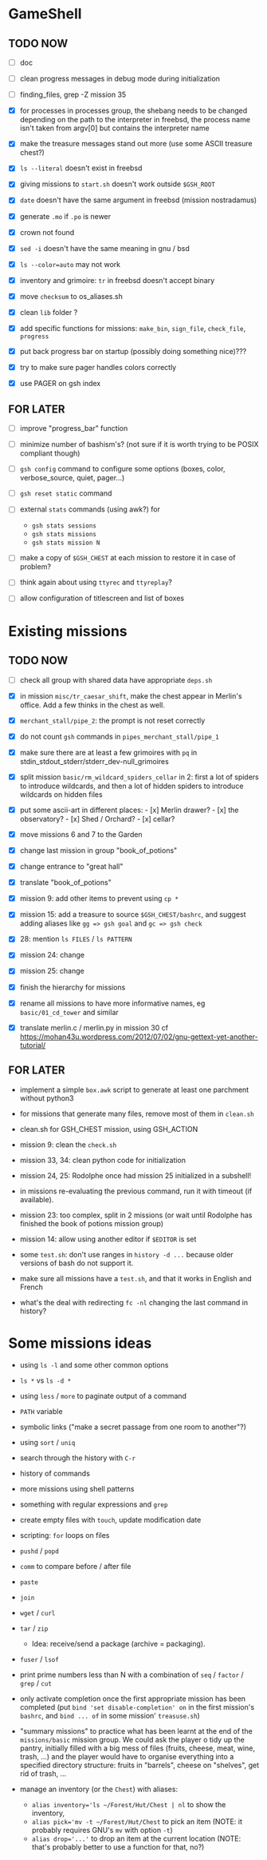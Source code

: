 GameShell
=========

TODO NOW
--------

  - [ ] doc
  - [ ] clean progress messages in debug mode during initialization
  - [ ] finding_files, grep -Z mission 35


  - [x] for processes in processes group, the shebang needs to be changed
        depending on the path to the interpreter
        in freebsd, the process name isn't taken from argv[0] but contains the
        interpreter name
  - [x] make the treasure messages stand out more (use some ASCII treasure
    chest?)
  - [x] `ls --literal` doesn't exist in freebsd
  - [x] giving missions to `start.sh` doesn't work outside `$GSH_ROOT`
  - [x] `date` doesn't have the same argument in freebsd (mission nostradamus)
  - [x] generate `.mo` if `.po` is newer
  - [x] crown not found
  - [x] `sed -i` doesn't have the same meaning in gnu / bsd
  - [x] `ls --color=auto` may not work
  - [x] inventory and grimoire: `tr` in freebsd doesn't accept binary
  - [x] move `checksum` to os_aliases.sh
  - [x] clean `lib` folder ?
  - [x] add specific functions for missions: `make_bin`, `sign_file`,
    `check_file`, `progress`
  - [x] put back progress bar on startup (possibly doing something nice)???
  - [x] try to make sure pager handles colors correctly
  - [x] use PAGER on gsh index


FOR LATER
---------

  - [ ] improve "progress_bar" function

  - [ ] minimize number of bashism's? (not sure if it is worth trying to be
        POSIX compliant though)

  - [ ] `gsh config` command to configure some options (boxes, color,
        verbose_source, quiet, pager...)

  - [ ] `gsh reset static` command

  - [ ] external `stats` commands (using awk?) for
       - `gsh stats sessions`
       - `gsh stats missions`
       - `gsh stats mission N`

  - [ ] make a copy of `$GSH_CHEST` at each mission to restore it in case of
        problem?

  - [ ] think again about using `ttyrec` and `ttyreplay`?

  - [ ] allow configuration of titlescreen and list of boxes


Existing missions
=================

TODO NOW
--------

  - [ ] check all group with shared data have appropriate `deps.sh`

  - [x] in mission `misc/tr_caesar_shift`, make the chest appear in Merlin's
        office. Add a few thinks in the chest as well.

  - [x] `merchant_stall/pipe_2`: the prompt is not reset correctly
  - [x] do not count `gsh` commands in `pipes_merchant_stall/pipe_1`
  - [x] make sure there are at least a few grimoires with `pq` in stdin_stdout_stderr/stderr_dev-null_grimoires
  - [x] split mission `basic/rm_wildcard_spiders_cellar` in 2: first a lot of
    spiders to introduce wildcards, and then a lot of hidden spiders to
    introduce wildcards on hidden files
  - [x] put some ascii-art in different places:
          - [x] Merlin drawer?
          - [x] the observatory?
          - [x] Shed / Orchard?
          - [x] cellar?
  - [x] move missions 6 and 7 to the Garden
  - [x] change last mission in group "book_of_potions"
  - [x] change entrance to "great hall"
  - [x] translate "book_of_potions"
  - [x] mission 9: add other items to prevent using `cp *`
  - [x] mission 15: add a treasure to source `$GSH_CHEST/bashrc`, and suggest
        adding aliases like `gg => gsh goal` and `gc => gsh check`
  - [x] 28: mention `ls FILES` / `ls PATTERN`
  - [x] mission 24: change
  - [x] mission 25: change
  - [x] finish the hierarchy for missions
  - [x] rename all missions to have more informative names, eg
        `basic/01_cd_tower` and similar
  - [x] translate merlin.c / merlin.py in mission 30 cf
        https://mohan43u.wordpress.com/2012/07/02/gnu-gettext-yet-another-tutorial/


FOR LATER
---------

  - implement a simple `box.awk` script to generate at least one parchment
    without python3

  - for missions that generate many files, remove most of them in `clean.sh`

  - clean.sh for GSH_CHEST mission, using GSH_ACTION

  - mission 9: clean the `check.sh`

  - mission 33, 34: clean python code for initialization

  - mission 24, 25: Rodolphe once had mission 25 initialized in a subshell!

  - in missions re-evaluating the previous command, run it with timeout (if available).

  - mission 23: too complex, split in 2 missions
    (or wait until Rodolphe has finished the book of potions mission group)

  - mission 14: allow using another editor if `$EDITOR` is set

  - some `test.sh`: don't use ranges in `history -d ...` because older
    versions of bash do not support it.

  - make sure all missions have a `test.sh`, and that it works in English and
    French

  - what's the deal with redirecting `fc -nl` changing the last command in
    history?


Some missions ideas
===================


  - using `ls -l` and some other common options

  - `ls *`   vs  `ls -d *`

  - using `less` / `more` to paginate output of a command

  - `PATH` variable

  - symbolic links ("make a secret passage from one room to another"?)

  - using `sort` / `uniq`

  - search through the history with `C-r`

  - history of commands

  - more missions using shell patterns

  - something with regular expressions and `grep`

  - create empty files with `touch`, update modification date

  - scripting: `for` loops on files

  - `pushd` / `popd`

  - `comm` to compare before / after file

  - `paste`

  - `join`

  - `wget` / `curl`

  - `tar` / `zip`
    - Idea: receive/send a package (archive = packaging).

  - `fuser` / `lsof`

  - print prime numbers less than N with a combination of `seq` / `factor` /
    `grep` / `cut`

  - only activate completion once the first appropriate mission has been
    completed
    (put `bind 'set disable-completion' on` in the first mission's `bashrc`,
    and `bind ... of` in some mission' `treasuse.sh`)

  - "summary missions" to practice what has been learnt at the end of the
    `missions/basic` mission group. We could ask the player o tidy up the
    pantry, initially filled with a big mess of files (fruits, cheese, meat,
    wine, trash, ...) and the player would have to organise everything into
    a specified directory structure: fruits in "barrels", cheese on "shelves",
    get rid of trash, ...

  - manage an inventory (or the `Chest`) with aliases:
    - `alias inventory='ls ~/Forest/Hut/Chest | nl` to show the inventory,
    - `alias pick='mv -t ~/Forest/Hut/Chest` to pick an item (NOTE: it
      probably requires GNU's `mv` with option `-t`)
    - `alias drop='...'` to drop an item at the current location (NOTE: that's
      probably better to use a function for that, no?)
